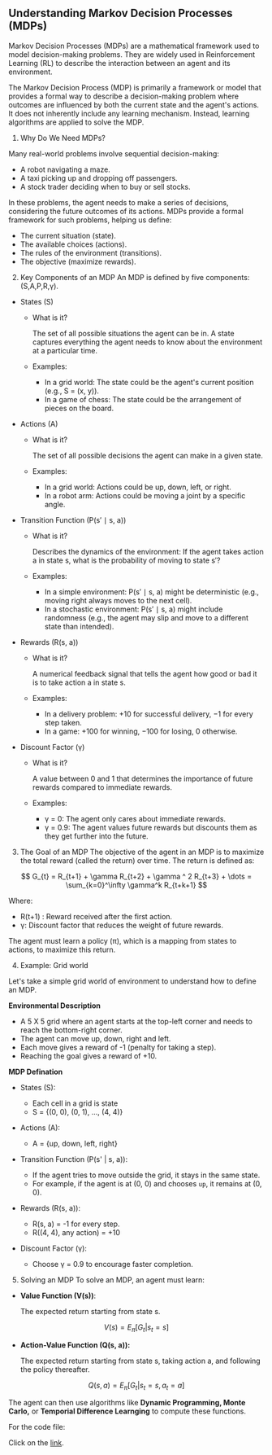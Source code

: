 ## Understanding Markov Decision Processes (MDPs)

Markov Decision Processes (MDPs) are a mathematical framework used to model decision-making problems. They are widely used in Reinforcement Learning (RL) to describe the interaction between an agent and its environment.

The Markov Decision Process (MDP) is primarily a framework or model that provides a formal way to describe a decision-making problem where outcomes are influenced by both the current state and the agent's actions. It does not inherently include any learning mechanism. Instead, learning algorithms are applied to solve the MDP.

1. Why Do We Need MDPs?

Many real-world problems involve sequential decision-making:

- A robot navigating a maze.
- A taxi picking up and dropping off passengers.
- A stock trader deciding when to buy or sell stocks.

In these problems, the agent needs to make a series of decisions, considering the future outcomes of its actions. MDPs provide a formal framework for such problems, helping us define:

- The current situation (state).
- The available choices (actions).
- The rules of the environment (transitions).
- The objective (maximize rewards).

2. Key Components of an MDP
An MDP is defined by five components:
(S,A,P,R,γ).

- States (S)
    - What is it?

        The set of all possible situations the agent can be in. A state captures everything the agent needs to know about the environment at a particular time.
    - Examples:
        - In a grid world: The state could be the agent's current position (e.g., S = (x, y)).
       - In a game of chess: The state could be the arrangement of pieces on the board.

- Actions (A)
    - What is it?

        The set of all possible decisions the agent can make in a given state.
    - Examples:
        - In a grid world: Actions could be up, down, left, or right.
        - In a robot arm: Actions could be moving a joint by a specific angle.

- Transition Function (P(s′ ∣ s, a))
    - What is it?

        Describes the dynamics of the environment: If the agent takes action a in state s, what is the probability of moving to state s′?
    - Examples:
        - In a simple environment: P(s′ ∣ s, a) might be deterministic (e.g., moving right always moves to the next cell).
        - In a stochastic environment: P(s′ ∣ s, a) might include randomness (e.g., the agent may slip and move to a different state than intended).

- Rewards (R(s, a))
    - What is it?

        A numerical feedback signal that tells the agent how good or bad it is to take action a in state s.
    - Examples:
        - In a delivery problem: +10 for successful delivery, −1 for every step taken.
        - In a game: +100 for winning, −100 for losing, 0 otherwise.

- Discount Factor (γ)
    - What is it?

        A value between 0 and 1 that determines the importance of future rewards compared to immediate rewards.
    - Examples:
        - γ = 0: The agent only cares about immediate rewards.
        - γ = 0.9: The agent values future rewards but discounts them as they get further into the future.

3. The Goal of an MDP
The objective of the agent in an MDP is to maximize the total reward (called the return) over time.
The return is defined as:

$$
G_{t} = R_{t+1} + \gamma R_{t+2} + \gamma ^ 2 R_{t+3} + \dots = \sum_{k=0}^\infty \gamma^k R_{t+k+1}
$$

Where:
- R(t+1) : Reward received after the first action.
- γ: Discount factor that reduces the weight of future rewards.

The agent must learn a policy (π), which is a mapping from states to actions, to maximize this return.

4. Example: Grid world

Let's take a simple grid world of environment to understand how to define an MDP.

**Environmental Description**
- A 5 X 5 grid where an agent starts at the top-left corner and needs to reach the bottom-right corner.
- The agent can move up, down, right and left.
- Each move gives a reward of -1 (penalty for taking a step).
- Reaching the goal gives a reward of +10.

**MDP Defination**
- States (S):
    - Each cell in a grid is state
    - S = {(0, 0), (0, 1), ..., (4, 4)}

- Actions (A):
    - A = {up, down, left, right}

- Transition Function (P(s' | s, a)): 
    - If the agent tries to move outside the grid, it stays in the same state.
    - For example, if the agent is at (0, 0) and chooses `up`, it remains at (0, 0).

- Rewards (R(s, a)):
    - R(s, a) = -1 for every step.
    - R((4, 4), any action) = +10

- Discount Factor (γ):
    - Choose γ = 0.9 to encourage faster completion.

5. Solving an MDP
To solve an MDP, an agent must learn:
- **Value Function (V(s))**:

    The expected return starting from state s.

$$
V(s) = E_\pi [G_t|s_t = s]
$$

- **Action-Value Function (Q(s, a)):**
    
    The expected return starting from state s, taking action a, and following the policy thereafter.

$$
Q(s, a) = E_\pi [G_t|s_t = s, a_t = a]
$$

The agent can then use algorithms like **Dynamic Programming, Monte Carlo,** or **Temporial Difference Learnging** to compute these functions.

For the code file:

Click on the [link](../src/mdp.py).